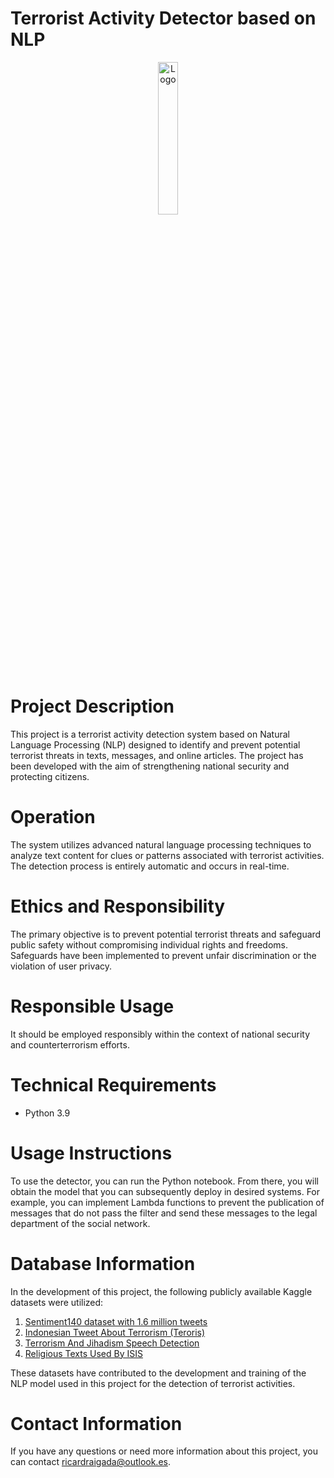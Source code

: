 # Terrorist Activity Detector based on NLP


<div align="center">
    <img src="https://thedatascientist.digital/img/logo.png" alt="Logo" width="25%">
</div>

# Project Description
This project is a terrorist activity detection system based on Natural Language Processing (NLP) designed to identify and prevent potential terrorist threats in texts, messages, and online articles. The project has been developed with the aim of strengthening national security and protecting citizens.

# Operation
The system utilizes advanced natural language processing techniques to analyze text content for clues or patterns associated with terrorist activities. The detection process is entirely automatic and occurs in real-time.

# Ethics and Responsibility
The primary objective is to prevent potential terrorist threats and safeguard public safety without compromising individual rights and freedoms. Safeguards have been implemented to prevent unfair discrimination or the violation of user privacy.

# Responsible Usage
It should be employed responsibly within the context of national security and counterterrorism efforts.

# Technical Requirements
- Python 3.9

# Usage Instructions
To use the detector, you can run the Python notebook. From there, you will obtain the model that you can subsequently deploy in desired systems. For example, you can implement Lambda functions to prevent the publication of messages that do not pass the filter and send these messages to the legal department of the social network.

# Database Information
In the development of this project, the following publicly available Kaggle datasets were utilized:

1. [Sentiment140 dataset with 1.6 million tweets](https://www.kaggle.com/datasets/kazanova/sentiment140)
2. [Indonesian Tweet About Terrorism (Teroris)](https://www.kaggle.com/datasets/linkgish/indonesian-tweet-about-teroris-terrorism?select=indonesian_tweet_about_teroris.csv)
3. [Terrorism And Jihadism Speech Detection](https://www.kaggle.com/datasets/haithemhermessi/terrorism-and-jihadist-speech-detection/)
4. [Religious Texts Used By ISIS](https://www.kaggle.com/datasets/fifthtribe/isis-religious-texts)

These datasets have contributed to the development and training of the NLP model used in this project for the detection of terrorist activities.
# Contact Information
If you have any questions or need more information about this project, you can contact ricardraigada@outlook.es.
